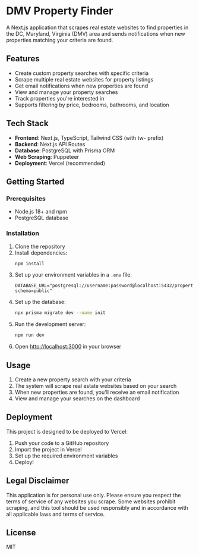 # DMV Property Finder

A Next.js application that scrapes real estate websites to find properties in the DC, Maryland, Virginia (DMV) area and sends notifications when new properties matching your criteria are found.

## Features

- Create custom property searches with specific criteria
- Scrape multiple real estate websites for property listings
- Get email notifications when new properties are found
- View and manage your property searches
- Track properties you're interested in
- Supports filtering by price, bedrooms, bathrooms, and location

## Tech Stack

- **Frontend**: Next.js, TypeScript, Tailwind CSS (with tw- prefix)
- **Backend**: Next.js API Routes
- **Database**: PostgreSQL with Prisma ORM
- **Web Scraping**: Puppeteer
- **Deployment**: Vercel (recommended)

## Getting Started

### Prerequisites

- Node.js 18+ and npm
- PostgreSQL database

### Installation

1. Clone the repository
2. Install dependencies:
   ```bash
   npm install
   ```
3. Set up your environment variables in a `.env` file:
   ```
   DATABASE_URL="postgresql://username:password@localhost:5432/property_scrape?schema=public"
   ```
4. Set up the database:
   ```bash
   npx prisma migrate dev --name init
   ```
5. Run the development server:
   ```bash
   npm run dev
   ```
6. Open [http://localhost:3000](http://localhost:3000) in your browser

## Usage

1. Create a new property search with your criteria
2. The system will scrape real estate websites based on your search
3. When new properties are found, you'll receive an email notification
4. View and manage your searches on the dashboard

## Deployment

This project is designed to be deployed to Vercel:

1. Push your code to a GitHub repository
2. Import the project in Vercel
3. Set up the required environment variables
4. Deploy!

## Legal Disclaimer

This application is for personal use only. Please ensure you respect the terms of service of any websites you scrape. Some websites prohibit scraping, and this tool should be used responsibly and in accordance with all applicable laws and terms of service.

## License

MIT
